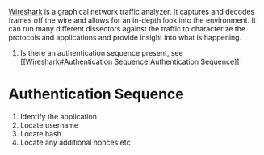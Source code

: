 
[Wireshark](https://www.wireshark.org/) is a graphical network traffic analyzer. It captures and decodes frames off the wire and allows for an in-depth look into the environment. It can run many different dissectors against the traffic to characterize the protocols and applications and provide insight into what is happening.

1. Is there an authentication sequence present, see [[Wireshark#Authentication Sequence|Authentication Sequence]]

# Authentication Sequence

1. Identify the application
2. Locate username
3. Locate hash
4. Locate any additional nonces etc